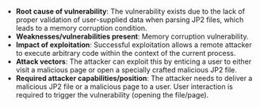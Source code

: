- **Root cause of vulnerability**: The vulnerability exists due to the lack of proper validation of user-supplied data when parsing JP2 files, which leads to a memory corruption condition.
- **Weaknesses/vulnerabilities present**: Memory corruption vulnerability.
- **Impact of exploitation**: Successful exploitation allows a remote attacker to execute arbitrary code within the context of the current process.
- **Attack vectors**: The attacker can exploit this by enticing a user to either visit a malicious page or open a specially crafted malicious JP2 file.
- **Required attacker capabilities/position**: The attacker needs to deliver a malicious JP2 file or a malicious page to a user. User interaction is required to trigger the vulnerability (opening the file/page).